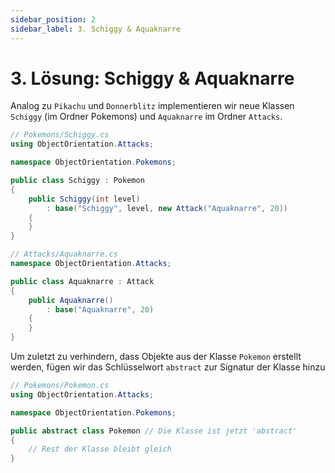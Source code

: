 ```yaml
---
sidebar_position: 2
sidebar_label: 3. Schiggy & Aquaknarre
---
```


# 3. Lösung: Schiggy & Aquaknarre

Analog zu `Pikachu` und `Donnerblitz` implementieren wir neue Klassen `Schiggy` (im Ordner Pokemons) und `Aquaknarre` im Ordner `Attacks`.

```cs
// Pokemons/Schiggy.cs
using ObjectOrientation.Attacks;

namespace ObjectOrientation.Pokemons;

public class Schiggy : Pokemon
{
    public Schiggy(int level)
        : base("Schiggy", level, new Attack("Aquaknarre", 20))
    {
    }
}
```

```cs
// Attacks/Aquaknarre.cs
namespace ObjectOrientation.Attacks;

public class Aquaknarre : Attack
{
    public Aquaknarre()
        : base("Aquaknarre", 20)
    {
    }
}
```

Um zuletzt zu verhindern, dass Objekte aus der Klasse `Pokemon` erstellt werden, fügen wir das Schlüsselwort `abstract` zur Signatur der Klasse hinzu

```cs
// Pokemons/Pokemon.cs
using ObjectOrientation.Attacks;

namespace ObjectOrientation.Pokemons;

public abstract class Pokemon // Die Klasse ist jetzt 'abstract'
{
    // Rest der Klasse bleibt gleich
}
```
